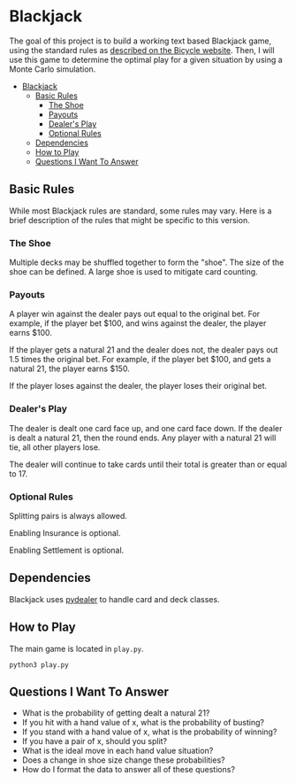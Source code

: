 # Blackjack

The goal of this project is to build a working text based Blackjack game, using the standard rules as [described on the Bicycle website](https://bicyclecards.com/how-to-play/blackjack/). Then, I will use this game to determine the optimal play for a given situation by using a Monte Carlo simulation. 

- [Blackjack](#blackjack)
	- [Basic Rules](#basic-rules)
		- [The Shoe](#the-shoe)
		- [Payouts](#payouts)
		- [Dealer's Play](#dealers-play)
		- [Optional Rules](#optional-rules)
	- [Dependencies](#dependencies)
	- [How to Play](#how-to-play)
	- [Questions I Want To Answer](#questions-i-want-to-answer)

## Basic Rules
While most Blackjack rules are standard, some rules may vary. Here is a brief description of the rules that might be specific to this version. 

### The Shoe
Multiple decks may be shuffled together to form the "shoe". The size of the shoe can be defined. A large shoe is used to mitigate card counting. 

### Payouts
A player win against the dealer pays out equal to the original bet. For example, if the player bet $100, and wins against the dealer, the player earns $100. 

If the player gets a natural 21 and the dealer does not, the dealer pays out 1.5 times the original bet. For example, if the player bet $100, and gets a natural 21, the player earns $150. 

If the player loses against the dealer, the player loses their original bet. 

### Dealer's Play
The dealer is dealt one card face up, and one card face down. If the dealer is dealt a natural 21, then the round ends. Any player with a natural 21 will tie, all other players lose. 

The dealer will continue to take cards until their total is greater than or equal to 17. 

### Optional Rules
Splitting pairs is always allowed. 

Enabling Insurance is optional.

Enabling Settlement is optional. 

## Dependencies
Blackjack uses [pydealer](https://github.com/Trebek/pydealer) to handle card and deck classes. 

## How to Play
The main game is located in `play.py`. 

```python3 play.py```

## Questions I Want To Answer

- What is the probability of getting dealt a natural 21?
- If you hit with a hand value of x, what is the probability of busting? 
- If you stand with a hand value of x, what is the probability of winning?
- If you have a pair of x, should you split?
- What is the ideal move in each hand value situation?
- Does a change in shoe size change these probabilities?
- How do I format the data to answer all of these questions?